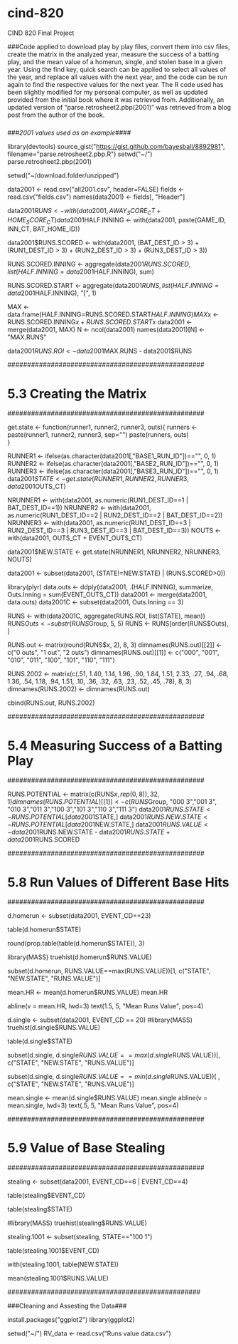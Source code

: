 # cind-820
CIND 820 Final Project

###Code applied to download play by play files, convert them into csv files, create the matrix in the analyzed year, 
measure the success of a batting play, and the mean value of a homerun, single, and stolen base in a given year. Using 
the find key, quick search can be applied to select all values of the year, and replace all values with the next year, 
and the code can be run again to find the respective values for the next year. The R code used has been slightly modified
for my personal computer, as well as updated provided from the initial book where it was retrieved from. Additionally, 
an updated version of “parse.retrosheet2.pbp(2001)” was retrieved from a blog post from the author of the book.
###

###*2001 values used as an example*####

library(devtools)
source_gist("https://gist.github.com/bayesball/8892981", filename="parse.retrosheet2.pbp.R")
setwd("~/")
parse.retrosheet2.pbp(2001)


setwd("~/download.folder/unzipped")

data2001 <- read.csv("all2001.csv", header=FALSE)
fields <- read.csv("fields.csv")
names(data2001) <- fields[, "Header"]

data2001$RUNS <- with(data2001, AWAY_SCORE_CT + HOME_SCORE_CT)
data2001$HALF.INNING <- with(data2001, 
                            paste(GAME_ID, INN_CT, BAT_HOME_ID))

data2001$RUNS.SCORED <- with(data2001, (BAT_DEST_ID > 3) +
  (RUN1_DEST_ID > 3) + (RUN2_DEST_ID > 3) + (RUN3_DEST_ID > 3))

RUNS.SCORED.INNING <- aggregate(data2001$RUNS.SCORED, 
                        list(HALF.INNING = data2001$HALF.INNING), sum)

RUNS.SCORED.START <- aggregate(data2001$RUNS, 
                       list(HALF.INNING = data2001$HALF.INNING), "[", 1)

MAX <- data.frame(HALF.INNING=RUNS.SCORED.START$HALF.INNING)
MAX$x <- RUNS.SCORED.INNING$x + RUNS.SCORED.START$x
data2001 <- merge(data2001, MAX)
N <- ncol(data2001)
names(data2001)[N] <- "MAX.RUNS"

data2001$RUNS.ROI <- data2001$MAX.RUNS - data2001$RUNS

##################################################
# 5.3  Creating the Matrix
##################################################

get.state <- function(runner1, runner2, runner3, outs){
  runners <- paste(runner1, runner2, runner3, sep="")
  paste(runners, outs)                      
}

RUNNER1 <- ifelse(as.character(data2001[,"BASE1_RUN_ID"])=="", 0, 1)
RUNNER2 <- ifelse(as.character(data2001[,"BASE2_RUN_ID"])=="", 0, 1)
RUNNER3 <- ifelse(as.character(data2001[,"BASE3_RUN_ID"])=="", 0, 1)
data2001$STATE <- get.state(RUNNER1, RUNNER2, RUNNER3, data2001$OUTS_CT)

NRUNNER1 <- with(data2001, as.numeric(RUN1_DEST_ID==1 | BAT_DEST_ID==1))
NRUNNER2 <- with(data2001, as.numeric(RUN1_DEST_ID==2 | RUN2_DEST_ID==2 | BAT_DEST_ID==2))
NRUNNER3 <- with(data2001, as.numeric(RUN1_DEST_ID==3 | RUN2_DEST_ID==3 |
  RUN3_DEST_ID==3 | BAT_DEST_ID==3))
NOUTS <- with(data2001, OUTS_CT + EVENT_OUTS_CT)

data2001$NEW.STATE <- get.state(NRUNNER1, NRUNNER2, NRUNNER3, NOUTS)

data2001 <- subset(data2001, (STATE!=NEW.STATE) | (RUNS.SCORED>0))

library(plyr)
data.outs <- ddply(data2001, .(HALF.INNING), summarize,
                  Outs.Inning = sum(EVENT_OUTS_CT))
data2001 <- merge(data2001, data.outs)
data2001C <- subset(data2001, Outs.Inning == 3)

RUNS <- with(data2001C, aggregate(RUNS.ROI, list(STATE), mean))
RUNS$Outs <- substr(RUNS$Group, 5, 5)
RUNS <- RUNS[order(RUNS$Outs), ]

RUNS.out <- matrix(round(RUNS$x, 2), 8, 3)
dimnames(RUNS.out)[[2]] <- c("0 outs", "1 out", "2 outs")
dimnames(RUNS.out)[[1]] <- c("000", "001", "010", "011", "100", "101", "110", "111")

RUNS.2002 <- matrix(c(.51, 1.40, 1.14,  1.96, .90, 1.84, 1.51, 2.33,
               .27,  .94,  .68,  1.36, .54, 1.18,  .94, 1.51,
               .10,  .36,  .32,   .63, .23, .52,   .45, .78),
               8, 3)
dimnames(RUNS.2002) <- dimnames(RUNS.out)

cbind(RUNS.out, RUNS.2002)

##################################################
# 5.4  Measuring Success of a Batting Play
##################################################

RUNS.POTENTIAL <- matrix(c(RUNS$x, rep(0, 8)), 32, 1)
dimnames(RUNS.POTENTIAL)[[1]] <- c(RUNS$Group, "000 3","001 3",
                                   "010 3","011 3","100 3","101 3","110 3","111 3") 
data2001$RUNS.STATE <- RUNS.POTENTIAL[data2001$STATE,]
data2001$RUNS.NEW.STATE <- RUNS.POTENTIAL[data2001$NEW.STATE,]
data2001$RUNS.VALUE <- data2001$RUNS.NEW.STATE - data2001$RUNS.STATE + 
  data2001$RUNS.SCORED


##################################################
# 5.8 Run Values of Different Base Hits
##################################################

d.homerun <- subset(data2001, EVENT_CD==23)

table(d.homerun$STATE)

round(prop.table(table(d.homerun$STATE)), 3)

library(MASS)
truehist(d.homerun$RUNS.VALUE)

subset(d.homerun, RUNS.VALUE==max(RUNS.VALUE))[1, 
      c("STATE", "NEW.STATE", "RUNS.VALUE")]

mean.HR <- mean(d.homerun$RUNS.VALUE)
mean.HR

abline(v = mean.HR, lwd=3)
text(1.5, 5, "Mean Runs Value", pos=4)

d.single <- subset(data2001, EVENT_CD == 20)
#library(MASS)
truehist(d.single$RUNS.VALUE)

table(d.single$STATE)

subset(d.single, d.single$RUNS.VALUE==
  max(d.single$RUNS.VALUE))[, c("STATE", "NEW.STATE", "RUNS.VALUE")]

subset(d.single, d.single$RUNS.VALUE == min(d.single$RUNS.VALUE))[
  , c("STATE", "NEW.STATE", "RUNS.VALUE")]

mean.single <- mean(d.single$RUNS.VALUE)
mean.single
abline(v = mean.single, lwd=3)
text(.5, 5, "Mean Runs Value", pos=4)

##################################################
# 5.9  Value of Base Stealing
##################################################

stealing <- subset(data2001, EVENT_CD==6 | EVENT_CD==4)

table(stealing$EVENT_CD)

table(stealing$STATE)

#library(MASS)
truehist(stealing$RUNS.VALUE)

stealing.1001 <- subset(stealing, STATE=="100 1")

table(stealing.1001$EVENT_CD)

with(stealing.1001, table(NEW.STATE))

mean(stealing.1001$RUNS.VALUE)

#################################################

###Cleaning and Assesting the Data###

install.packages("ggplot2")
library(ggplot2)

setwd("~/")
RV_data <- read.csv("Runs value data.csv")
